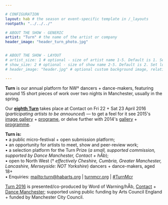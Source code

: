 ```yaml
---

# CONFIGURATION
layout: hab # the season or event-specific template in /_layouts
rootpath: "../../../"

# ABOUT THE SHOW - GENERIC
artist: "Turn" # the name of the artist or company
header_image: "header_turn_photo.jpg"   


# ABOUT THE SHOW - LAYOUT
# artist_size: 1 # optional - size of artist name 1-5. Default is 1. Set longer names to lower values
# show_size: 2 # optional - size of show name 2-5. Default is 2. Set longer names to lower values
# header_image: "header.jpg" # optional custom background image, relative to current page

---
```

**Turn** is our annual platform for NW† dancers + dance-makers, featuring around 15 short pieces of work over two nights in Manchester, usually in the spring.       
       
Our **[eighth Turn](/current/2016-turn)** takes place at Contact on Fri 22 + Sat 23 April 2016 (*participating artists to be announced*) — to get a feel for it see 2015's [image gallery](/galleries/2015-turn) + [programe](/archive/2015-turn), or delve further with 2014's [gallery](/galleries/2014-turn) + [programme](/archive/2014-turn).       
       
**Turn is:**        
• a public micro-festival + open submission platform;        
• an opportunity for artists to meet, show and peer-review work;        
• a selection platform for the Turn Prize (*a small, supported commission, supported by Dance Manchester, Contact + hÅb*);        
• open to North West († *effectively Cheshire, Cumbria, Greater Manchester, Lancashire, Merseyside: NOT Yorkshire*) dancers + dance-makers, aged 18+         
• Enquiries: <mailto:turn@habarts.org> | <a href="http://turnmcr.org" target="_blank">turnmcr.org</a> | <a href="http://twitter.com/hashtag/TurnMcr" target="_blank">#TurnMcr</a>          
         
[Turn 2016](/current/2016-turn) is presented/co-produced by Word of Warning/hÅb, <a href="http://contactmcr.com" target="_blank">Contact</a> + <a href="http://www.digm.org" target="_blank">Dance Manchester</a>; supported using public funding by Arts Council England + funded by Manchester City Council.
